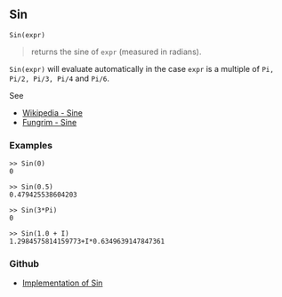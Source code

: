 ## Sin

```
Sin(expr)
```

> returns the sine of `expr` (measured in radians).
 
`Sin(expr)` will evaluate automatically in the case `expr` is a multiple of `Pi, Pi/2, Pi/3, Pi/4` and `Pi/6`.

See
* [Wikipedia - Sine](https://en.wikipedia.org/wiki/Sine)
* [Fungrim - Sine](http://fungrim.org/topic/Sine/)

### Examples

```
>> Sin(0)
0

>> Sin(0.5)
0.479425538604203

>> Sin(3*Pi)
0

>> Sin(1.0 + I)
1.2984575814159773+I*0.6349639147847361
```
 

### Github

* [Implementation of Sin](https://github.com/axkr/symja_android_library/blob/master/symja_android_library/matheclipse-core/src/main/java/org/matheclipse/core/builtin/ExpTrigsFunctions.java#L2577) 
